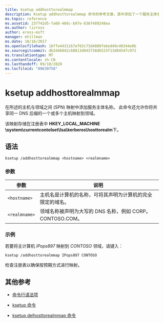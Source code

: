```yaml
---
title: ksetup addhosttorealmmap
description: Ksetup addhosttorealmmap 命令的参考文章，其中添加了一个服务主体名称 (SPN) 所述主机与领域之间的映射。
ms.topic: reference
ms.assetid: 237742d5-fa68-466c-b97e-636f489248ea
ms.author: lizross
author: eross-msft
manager: mtillman
ms.date: 10/16/2017
ms.openlocfilehash: 16ffe4431167ef63c73d4889febed49c40344e8b
ms.sourcegitcommit: db2d46842c68813d043738d6523f13d8454fc972
ms.translationtype: MT
ms.contentlocale: zh-CN
ms.lasthandoff: 09/10/2020
ms.locfileid: "89639758"
---
```

# <a name="ksetup-addhosttorealmmap"></a>ksetup addhosttorealmmap

在所述的主机与领域之间 (SPN) 映射中添加服务主体名称。 此命令还允许你将共享同一 DNS 后缀的一个或多个主机映射到领域。

该映射存储在注册表中 **HKEY_LOCAL_MACHINE \system\currentcontolset\lsa\kerberos\hosttorealm**下。

## <a name="syntax"></a>语法

```
ksetup /addhosttorealmmap <hostname> <realmname>
```

### <a name="parameters"></a>参数

| 参数 | 说明 |
| --------- |------------ |
| `<hostname>` | 主机名是计算机的名称，可将其声明为计算机的完全限定的域名。 |
| `<realmname>` | 领域名称被声明为大写的 DNS 名称，例如 CORP。CONTOSO.COM。 |

### <a name="examples"></a>示例

若要将主计算机 *IPops897* 映射到 *CONTOSO* 领域，请键入：

```
ksetup /addhosttorealmmap IPops897 CONTOSO
```

检查注册表以确保按预期方式进行映射。

## <a name="additional-references"></a>其他参考

- [命令行语法项](command-line-syntax-key.md)

- [ksetup 命令](ksetup.md)

- [ksetup delhosttorealmmap 命令](ksetup-delhosttorealmmap.md)
